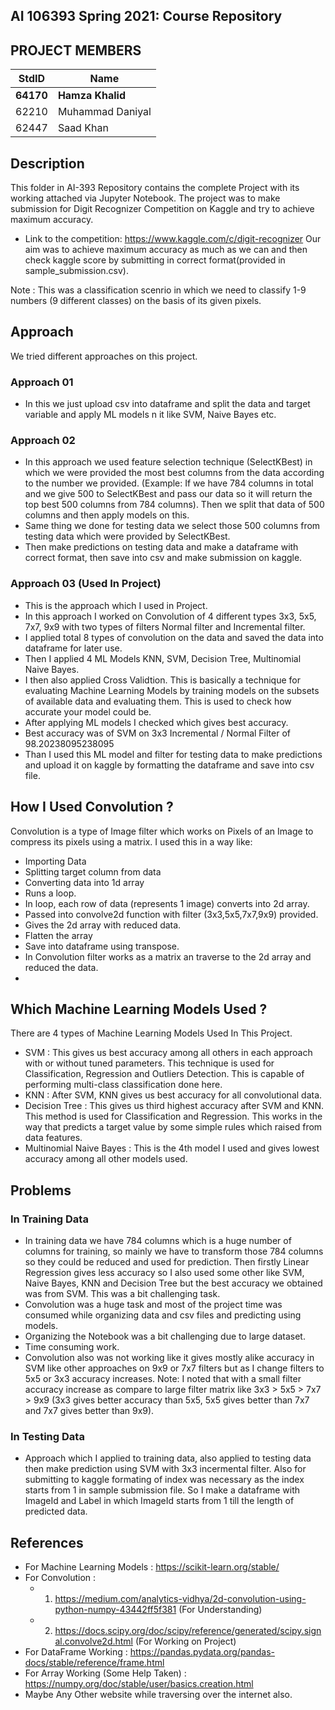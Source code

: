 ## AI 106393 Spring 2021: Course Repository ##

## PROJECT MEMBERS ##
StdID | Name
------------ | -------------
**64170** | **Hamza Khalid**
62210 | Muhammad Daniyal
62447 | Saad Khan

## Description ##
This folder in AI-393 Repository contains the complete Project with its working attached via Jupyter Notebook. The project was to make submission for Digit Recognizer Competition on Kaggle and try to achieve maximum accuracy.
  - Link to the competition: https://www.kaggle.com/c/digit-recognizer
Our aim was to achieve maximum accuracy as much as we can and then check kaggle score by submitting in correct format(provided in sample_submission.csv).

Note : This was a classification scenrio in which we need to classify 1-9 numbers (9 different classes) on the basis of its given pixels.

## Approach ##
We tried different approaches on this project.
### Approach 01 ###
  - In this we just upload csv into dataframe and split the data and target variable and apply ML models n it like SVM, Naive Bayes etc.
### Approach 02 ###
  - In this approach we used feature selection technique (SelectKBest) in which we were provided the most best columns from the data according to the number we provided. (Example: If we have 784  columns in total and we give 500 to SelectKBest and pass our data so it will return the top best 500 columns from 784 columns). Then we split that data of 500 columns and then apply models on this.
  - Same thing we done for testing data we select those 500 columns from testing data which were provided by SelectKBest.
  - Then make predictions on testing data and make a dataframe with correct format, then save into csv and make submission on kaggle.
### Approach 03 (Used In Project) ###
  - This is the approach which I used in Project.
  - In this approach I worked on Convolution of 4 different types 3x3, 5x5, 7x7, 9x9 with two types of filters Normal filter and Incremental filter.
  - I applied total 8 types of convolution on the data and saved the data into dataframe for later use.
  - Then I applied 4 ML Models KNN, SVM, Decision Tree, Multinomial Naive Bayes.
  - I then also applied Cross Validtion. This is basically a technique for evaluating Machine Learning Models by training models on the subsets of available data and evaluating them. This is used to check how accurate your model could be.
  - After applying ML models I checked which gives best accuracy.
  - Best accuracy was of SVM on 3x3 Incremental / Normal Filter of 98.20238095238095
  - Than I used this ML model and filter for testing data to make predictions and upload it on kaggle by formatting the dataframe and save into csv file.

## How I Used Convolution ? ##
Convolution is a type of Image filter which works on Pixels of an Image to compress its pixels using a matrix.
I used this in a way like:
  - Importing Data
  - Splitting target column from data
  - Converting data into 1d array
  - Runs a loop.
  - In loop, each row of data (represents 1 image) converts into 2d array.
  - Passed into convolve2d function with filter (3x3,5x5,7x7,9x9) provided.
  - Gives the 2d array with reduced data.
  - Flatten the array
  - Save into dataframe using transpose.
  - In Convolution filter works as a matrix an traverse to the 2d array and reduced the data.
  - 
## Which Machine Learning Models Used ? ##
There are 4 types of Machine Learning Models Used In This Project.
  - SVM : This gives us best accuracy among all others in each approach with or without tuned parameters. This technique is used for Classification, Regression and Outliers Detection. This is capable of performing multi-class classification done here. 
  - KNN : After SVM, KNN gives us best accuracy for all convolutional data.
  - Decision Tree : This gives us third highest accuracy after SVM and KNN. This method is used for Classification and Regression. This works in the way that predicts a target value by some simple rules which raised from data features.
  - Multinomial Naive Bayes : This is the 4th model I used and gives lowest accuracy among all other models used.

## Problems ##
### In Training Data ###
   - In training data we have 784 columns which is a huge number of columns for training, so mainly we have to transform those 784 columns so they could be reduced and used for prediction. Then firstly Linear Regression gives less accuracy so I also used some other like SVM, Naive Bayes, KNN and Decision Tree but the best accuracy we obtained was from SVM. This was a bit challenging task. 
   - Convolution was a huge task and most of the project time was consumed while organizing data and csv files and predicting using models.
   - Organizing the Notebook was a bit challenging due to large dataset.
   - Time consuming work.
   - Convolution also was not working like it gives mostly alike accuracy in SVM like other approaches on 9x9 or 7x7 filters but as I change filters to 5x5 or 3x3 accuracy increases.
   Note: I noted that with a small filter accuracy increase as compare to large filter matrix like 3x3 > 5x5 > 7x7 > 9x9 (3x3 gives better accuracy than 5x5, 5x5 gives better than 7x7 and 7x7 gives better than 9x9).
### In Testing Data ###
   - Approach which I applied to training data, also applied to testing data then make prediction using SVM with 3x3 incermental filter. Also for submitting to kaggle formating of index was necessary as the index starts from 1 in sample submission file. So I make a dataframe with ImageId and Label in which ImageId starts from 1 till the length of predicted data.

## References ##
  - For Machine Learning Models : https://scikit-learn.org/stable/
  - For Convolution : 
    - 1) https://medium.com/analytics-vidhya/2d-convolution-using-python-numpy-43442ff5f381 (For Understanding)
    - 2) https://docs.scipy.org/doc/scipy/reference/generated/scipy.signal.convolve2d.html (For Working on Project)
  - For DataFrame Working : https://pandas.pydata.org/pandas-docs/stable/reference/frame.html
  - For Array Working (Some Help Taken) : https://numpy.org/doc/stable/user/basics.creation.html
  - Maybe Any Other website while traversing over the internet also.
